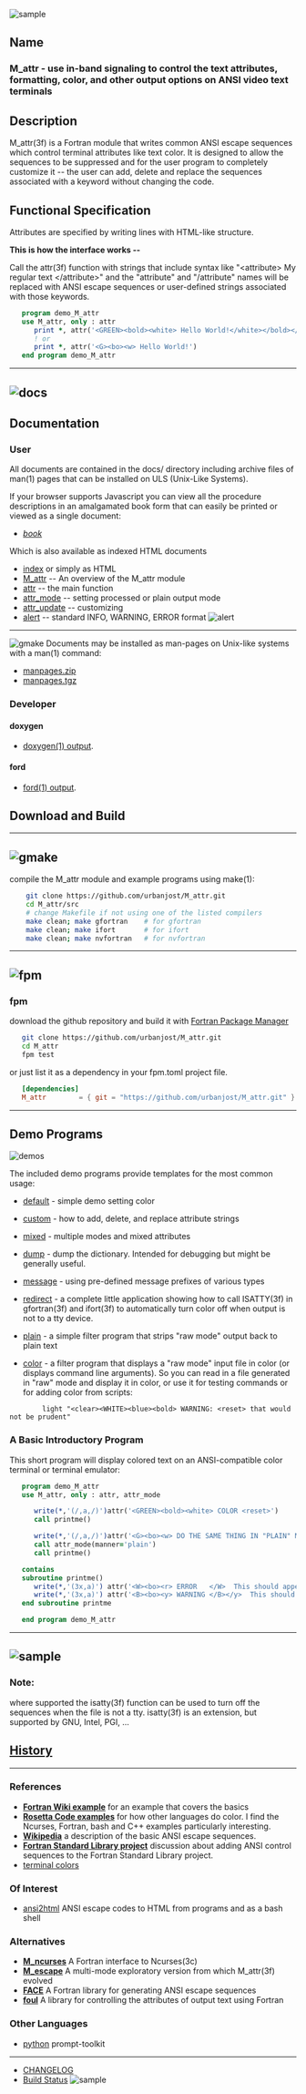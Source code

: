 ![sample](docs/images/snap3.gif)

## Name

### M_attr - use in-band signaling to control the text attributes, formatting, color, and other output options on ANSI video text terminals

## Description

   M_attr(3f) is a Fortran module that writes common ANSI escape
   sequences which control terminal attributes like text color. It is
   designed to allow the sequences to be suppressed and for the user
   program to completely customize it -- the user can add, delete and
   replace the sequences associated with a keyword without changing
   the code.

## Functional Specification

   Attributes are specified by writing lines with HTML-like structure.

   **This is how the interface works --**

   Call the attr(3f) function with strings that include syntax like
   "\<attribute\> My regular text \</attribute\>" and the "attribute"
   and "/attribute" names will be replaced with ANSI escape sequences or
   user-defined strings associated with those keywords.
```fortran
   program demo_M_attr
   use M_attr, only : attr
      print *, attr('<GREEN><bold><white> Hello World!</white></bold></GREEN><reset>')
      ! or
      print *, attr('<G><bo><w> Hello World!')
   end program demo_M_attr
```
---
![docs](docs/images/docs.gif)
---

## Documentation
### User

All documents are contained in the docs/ directory including
archive files of man(1) pages that can be installed on ULS
(Unix-Like Systems).

If your browser supports Javascript you can view all the procedure
descriptions in an amalgamated book form that can easily be printed
or viewed as a single document:
   - [_book_](https://urbanjost.github.io/M_attr/BOOK_M_attr.html)

Which is also available as indexed HTML documents
   - [index](https://urbanjost.github.io/M_attr/man3.html)
or simply as HTML
   - [M_attr](https://urbanjost.github.io/M_attr/M_attr.3m_attr.html)  -- An overview of the M_attr module
   - [attr](https://urbanjost.github.io/M_attr/attr.3m_attr.html)  -- the main function
   - [attr_mode](https://urbanjost.github.io/M_attr/attr_mode.3m_attr.html)  -- setting processed or plain output mode
   - [attr_update](https://urbanjost.github.io/M_attr/attr_update.3m_attr.html)  -- customizing
   - [alert](https://urbanjost.github.io/M_attr/alert.3m_attr.html)  -- standard INFO, WARNING, ERROR format ![alert](docs/images/alert.gif)

---

![gmake](docs/images/manpages.gif) Documents may be installed as man-pages on Unix-like systems with a man(1) command:

   + [manpages.zip](https://urbanjost.github.io/M_attr/manpages.zip)
   + [manpages.tgz](https://urbanjost.github.io/M_attr/manpages.tgz)
### Developer
#### doxygen

- [doxygen(1) output](https://urbanjost.github.io/M_attr/doxygen_out/html/index.html).

#### ford

- [ford(1) output](https://urbanjost.github.io/M_attr/fpm-ford/index.html).

## Download and Build

---
![gmake](docs/images/gnu.gif)
---
   compile the M_attr module and example programs using make(1):
   ```bash
       git clone https://github.com/urbanjost/M_attr.git
       cd M_attr/src
       # change Makefile if not using one of the listed compilers
       make clean; make gfortran    # for gfortran
       make clean; make ifort       # for ifort
       make clean; make nvfortran   # for nvfortran
   ```

---
![fpm](docs/images/fpm_logo.gif)
---

### fpm

   download the github repository and build it with
   [Fortran Package Manager](https://github.com/fortran-lang/fpm)

```bash
   git clone https://github.com/urbanjost/M_attr.git
   cd M_attr
   fpm test
```

   or just list it as a dependency in your fpm.toml project file.

```toml
   [dependencies]
   M_attr        = { git = "https://github.com/urbanjost/M_attr.git" }
```

---
## Demo Programs
![demos](docs/images/demo.gif)

The included demo programs provide templates for the most common usage:

- [default](test/default.f90) - simple demo setting color
- [custom](test/custom.f90) - how to add, delete, and replace attribute strings
- [mixed](test/mixed.f90) - multiple modes and mixed attributes

- [dump](test/dump.f90) - dump the dictionary. Intended for debugging but might be generally useful.

- [message](test/message.f90) - using pre-defined message prefixes of various types

- [redirect](app/redirect.f90) - a complete little application showing how to call ISATTY(3f) in
                                 gfortran(3f) and ifort(3f) to automatically turn color off when output
                                 is not to a tty device.
- [plain](app/plain.f90) - a simple filter program that strips "raw mode" output back to plain text

- [color](app/light.f90) - a filter program that displays a "raw mode" input file in color
                            (or displays command line arguments). So you
                            can read in a file generated in "raw" mode
                            and display it in color, or use it for testing
                            commands or for adding color from scripts:
```text
        light "<clear><WHITE><blue><bold> WARNING: <reset> that would not be prudent"
```
### A Basic Introductory Program

This short program will display colored text on an ANSI-compatible color terminal
or terminal emulator:

```fortran
   program demo_M_attr
   use M_attr, only : attr, attr_mode

      write(*,'(/,a,/)')attr('<GREEN><bold><white> COLOR <reset>')
      call printme()

      write(*,'(/,a,/)')attr('<G><bo><w> DO THE SAME THING IN "PLAIN" MODE')
      call attr_mode(manner='plain')
      call printme()

   contains
   subroutine printme()
      write(*,'(3x,a)') attr('<W><bo><r> ERROR   </W>  This should appear as red text</y>')
      write(*,'(3x,a)') attr('<B><bo><y> WARNING </B></y>  This should appear as default text')
   end subroutine printme

   end program demo_M_attr
```
---
![sample](docs/images/snap1.gif)
---

### Note:
   where supported the isatty(3f) function can be used to turn off the sequences when the file is
   not a tty.  isatty(3f) is an extension, but supported by GNU, Intel, PGI, ...

## [History](HISTORY.md)

---
### References
* [**Fortran Wiki example**](http://fortranwiki.org/fortran/show/ansi_colors) for an example that covers the basics
* [**Rosetta Code examples**](https://rosettacode.org/wiki/Terminal_control/Coloured_text) for how other languages do color.
  I find the Ncurses, Fortran, bash and C++ examples particularly interesting.
* [**Wikipedia**](https://en.wikipedia.org/wiki/ANSI_escape_code) a description of the basic ANSI escape sequences.
* [**Fortran Standard Library project**](https://github.com/fortran-lang/stdlib/issues/229) discussion about
  adding ANSI control sequences to the Fortran Standard Library project.
* [terminal colors](http://www.pixelbeat.org/docs/terminal_colours/)

### Of Interest
* [ansi2html](https://github.com/ralphbean/ansi2html) ANSI escape codes to HTML from programs and as a bash shell

### Alternatives
* [**M_ncurses**](https://github.com/urbanjost/M_ncurses) A Fortran interface to Ncurses(3c)
* [**M_escape**](https://github.com/urbanjost/M_escape) A multi-mode exploratory version from which M_attr(3f) evolved
* [**FACE**](https://github.com/szaghi/FACE) A Fortran library for generating ANSI escape sequences
* [**foul**](http://foul.sourceforge.net/) A library for controlling the attributes of output text using Fortran

### Other Languages

*  [python](https://python-prompt-toolkit.readthedocs.io/en/master/pages/printing_text.html#html) prompt-toolkit

---

+ [CHANGELOG](docs/CHANGELOG.md)
+ [Build Status](docs/STATUS.md)
![sample](docs/images/snap2b.gif)
